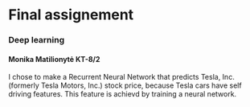 # Final assignement

### Deep learning

#### Monika Matilionytė KT-8/2

I chose to make a Recurrent Neural Network that predicts Tesla, Inc. (formerly Tesla Motors, Inc.) stock price, because Tesla cars have self driving features. This feature is achievd by training a neural network.







